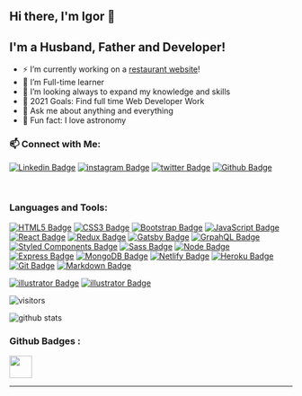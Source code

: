 ## Hi there, I'm Igor 👋

## I'm a Husband, Father and Developer!

-   ⚡ I’m currently working on a [restaurant website][website]!
-   🌱 I’m Full-time learner 
-   👯 I’m looking always to expand my knowledge and skills
-   🥅 2021 Goals: Find full time Web Developer Work
-   💬 Ask me about anything and everything
-   🔭 Fun fact: I love astronomy

### 📫 Connect with Me:

[![Linkedin Badge](https://img.shields.io/badge/LinkedIn-0077B5?style=for-the-badge&logo=linkedin&logoColor=white&link=https://www.linkedin.com/in/igor-hristov)](https://www.linkedin.com/in/igor-hristov/)
[![instagram Badge](https://img.shields.io/badge/Instagram-E4405F?style=for-the-badge&logo=instagram&logoColor=white&link=https://www.instagram.com/igorhristov.me/)](https://www.instagram.com/igorhristov.me/)
[![twitter Badge](https://img.shields.io/badge/Twitter-1DA1F2?style=for-the-badge&logo=twitter&logoColor=white&link=https://twitter.com/igorhristov_me)](https://twitter.com/igorhristov_me)
[![Github Badge](https://img.shields.io/badge/GitHub-100000?style=for-the-badge&logo=github&logoColor=white&link=https://github.com/igorhristov)](https://github.com/igorhristov)

<br />

### Languages and Tools:

[![HTML5 Badge](https://img.shields.io/badge/HTML5-E34F26?style=for-the-badge&logo=html5&logoColor=white&link=https://igorhr.github.io/portfolio/htmlCSS/academy/homework/homework-7/index.html)](https://igorhr.github.io/portfolio/htmlCSS/academy/homework/homework-7/index.html)
[![CSS3 Badge](https://img.shields.io/badge/CSS3-1572B6?style=for-the-badge&logo=css3&logoColor=white&link=https://igorhr.github.io/portfolio/htmlCSS/academy/homework/tributePage/index.html)](https://igorhr.github.io/portfolio/htmlCSS/academy/homework/tributePage/index.html)
[![Bootstrap Badge](https://img.shields.io/badge/Bootstrap-563D7C?style=for-the-badge&logo=bootstrap&logoColor=white&link=https://igorhr.github.io/)](https://igorhr.github.io/)
[![JavaScript Badge](https://img.shields.io/badge/JavaScript-F7DF1E?style=for-the-badge&logo=javascript&logoColor=black&link=https://github.com/igorhristov/javaScript)](https://github.com/igorhristov/javaScript)
[![React Badge](https://img.shields.io/badge/React-20232A?style=for-the-badge&logo=react&logoColor=61DAFB&link=https://react-blog-igor.herokuapp.com/)](https://react-blog-igor.herokuapp.com/) 
[![Redux Badge](https://img.shields.io/badge/Redux-593D88?style=for-the-badge&logo=redux&logoColor=white&link=https://react-blog-igor.herokuapp.com/)](https://react-blog-igor.herokuapp.com/) 
[![Gatsby Badge](https://img.shields.io/badge/Gatsby-663399?style=for-the-badge&logo=gatsby&logoColor=white&link=https://igorhristov.me/)](https://igorhristov.me/) 
[![GrpahQL Badge](https://img.shields.io/badge/-GraphQL-E10098?style=for-the-badge&logo=graphql&link=https://igorhristov.me/)](https://igorhristov.me/) 
[![Styled Components Badge](https://img.shields.io/badge/styled--components-DB7093?style=for-the-badge&logo=styled-components&logoColor=white&link=https://igorhristov.me/)](https://igorhristov.me/)
[![Sass Badge](https://img.shields.io/badge/SASS%20-hotpink.svg?&style=for-the-badge&logo=SASS&logoColor=white&link=https://igorhristov.me/)](https://igorhristov.me/)
[![Node Badge](https://img.shields.io/badge/Node.js-43853D?style=for-the-badge&logo=node.js&logoColor=white&link=https://igorfullstack.herokuapp.com/)](https://igorfullstack.herokuapp.com/)
[![Express Badge](https://img.shields.io/badge/Express.js-404D59?style=for-the-badge&link=https://igorfullstack.herokuapp.com/)](https://igorfullstack.herokuapp.com/)
[![MongoDB Badge](https://img.shields.io/badge/MongoDB-4EA94B?style=for-the-badge&logo=mongodb&logoColor=white&link=https://igorfullstack.herokuapp.com/)](https://igorfullstack.herokuapp.com/)
[![Netlify Badge](https://img.shields.io/badge/Netlify-00C7B7?style=for-the-badge&logo=netlify&logoColor=white&link=https://igor-utility.netlify.app/)](https://igor-utility.netlify.app/)
[![Heroku Badge](https://img.shields.io/badge/Heroku-430098?style=for-the-badge&logo=heroku&logoColor=white&link=https://igorfullstack.herokuapp.com/)](https://igorfullstack.herokuapp.com/)
[![Git Badge](https://img.shields.io/badge/git%20-%23F05033.svg?&style=for-the-badge&logo=git&logoColor=white&link=https://igorfullstack.herokuapp.com/)](https://igorfullstack.herokuapp.com/)
[![Markdown Badge](https://img.shields.io/badge/markdown-%23000000.svg?&style=for-the-badge&logo=markdown&logoColor=white&link=https://github.com/igorhristov)](https://github.com/igorhristov)

[![illustrator Badge](https://img.shields.io/badge/adobe%20illustrator%20-%23FF9A00.svg?&style=for-the-badge&logo=adobe%20illustrator&logoColor=white&link=https://github.com/igorhristov)](https://github.com/igorhristov)
[![illustrator Badge](https://img.shields.io/badge/figma%20-%23F24E1E.svg?&style=for-the-badge&logo=figma&logoColor=white&link=https://github.com/igorhristov)](https://github.com/igorhristov)



![visitors](https://windard-visitor-badge.glitch.me/badge?page_id=igorhristov.github.profile)



![github stats](https://github-readme-stats.vercel.app/api?username=igorhristov&show_icons=true)


### Github Badges :
<a href="https://archiveprogram.github.com/" target="_blank"><img src="https://raw.githubusercontent.com/acervenky/acervenky/master/assets/acbadge.gif" width="40" height="40"></a>

---

[website]: https://kancona.netlify.app
